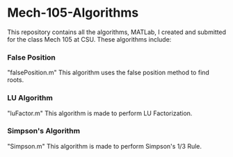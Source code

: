 # Mech-105-Algorithms
This repository contains all the algorithms, MATLab, I created and submitted for the class Mech 105 at CSU. These algorithms include:
### False Position
"falsePosition.m"
This algorithm uses the false position method to find roots.
### LU Algorithm
"luFactor.m"
This algorithm is made to perform LU Factorization.
### Simpson's Algorithm
"Simpson.m"
This algorithm is made to perform Simpson's 1/3 Rule.
